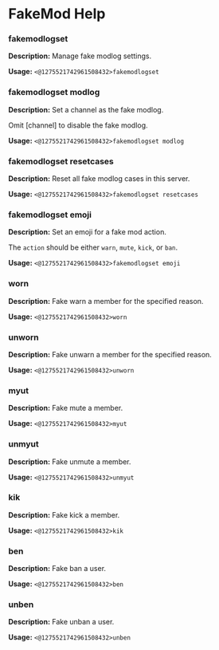 # FakeMod Help

### fakemodlogset

**Description:** Manage fake modlog settings.

**Usage:** `<@1275521742961508432>fakemodlogset`

### fakemodlogset modlog

**Description:** Set a channel as the fake modlog.

Omit [channel] to disable the fake modlog.

**Usage:** `<@1275521742961508432>fakemodlogset modlog`

### fakemodlogset resetcases

**Description:** Reset all fake modlog cases in this server.

**Usage:** `<@1275521742961508432>fakemodlogset resetcases`

### fakemodlogset emoji

**Description:** Set an emoji for a fake mod action.

The `action` should be either `warn`, `mute`, `kick`, or `ban`.

**Usage:** `<@1275521742961508432>fakemodlogset emoji`

### worn

**Description:** Fake warn a member for the specified reason.

**Usage:** `<@1275521742961508432>worn`

### unworn

**Description:** Fake unwarn a member for the specified reason.

**Usage:** `<@1275521742961508432>unworn`

### myut

**Description:** Fake mute a member.

**Usage:** `<@1275521742961508432>myut`

### unmyut

**Description:** Fake unmute a member.

**Usage:** `<@1275521742961508432>unmyut`

### kik

**Description:** Fake kick a member.

**Usage:** `<@1275521742961508432>kik`

### ben

**Description:** Fake ban a user.

**Usage:** `<@1275521742961508432>ben`

### unben

**Description:** Fake unban a user.

**Usage:** `<@1275521742961508432>unben`

